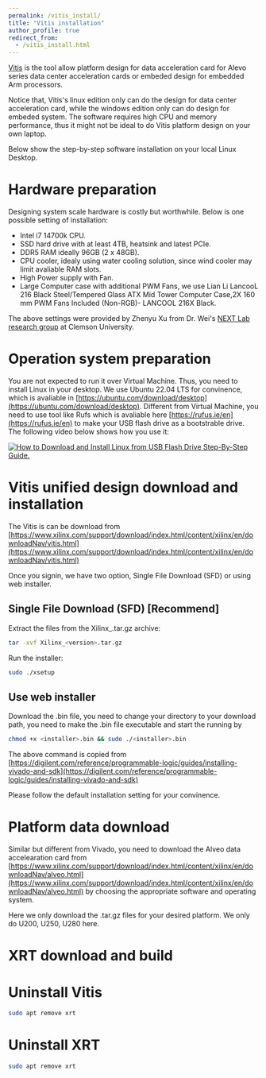 ```yaml
---
permalink: /vitis_install/
title: "Vitis installation"
author_profile: true
redirect_from:  
  - /vitis_install.html
---
```

[Vitis](https://www.xilinx.com/products/design-tools/vitis.html) is the tool allow platform design for data acceleration card for Alevo series data center acceleration cards or embeded design for embedded Arm processors. 

Notice that, Vitis's linux edition only can do the design for data center acceleration card, while the windows edition only can do design for embeded system. The software requires high CPU and memory performance, thus it might not be ideal to do Vitis platform design on your own laptop.

Below show the step-by-step software installation on your local Linux Desktop. 

# Hardware preparation
Designing system scale hardware is costly but worthwhile. Below is one possible setting of installation:
* Intel i7 14700k CPU.
* SSD hard drive with at least 4TB, heatsink and latest PCIe. 
* DDR5 RAM ideally 96GB (2 x 48GB).
* CPU cooler, idealy using water cooling solution, since wind cooler may limit avaliable RAM slots. 
* High Power supply with Fan.
* Large Computer case with additional PWM Fans, we use Lian Li LancooL 216 Black Steel/Tempered Glass ATX Mid Tower Computer Case,2X 160 mm PWM Fans Included (Non-RGB)- LANCOOL 216X Black. 

The above settings were provided by Zhenyu Xu from Dr. Wei's [NEXT Lab research group](https://sites.google.com/g.clemson.edu/nextlabdoc/home) at Clemson University. 

# Operation system preparation
You are not expected to run it over Virtual Machine. Thus, you need to install Linux in your desktop. We use Ubuntu 22.04 LTS for convinence, which is avaliable in [https://ubuntu.com/download/desktop](https://ubuntu.com/download/desktop). Different from Virtual Machine, you need to use tool like Rufs which is avaliable here [https://rufus.ie/en](https://rufus.ie/en) to make your USB flash drive as a bootstrable drive. The following video below shows how you use it:

[![How to Download and Install Linux from USB Flash Drive Step-By-Step Guide.](https://img.youtube.com/vi/pwWfJwlZLWg/0.jpg)](https://youtu.be/pwWfJwlZLWg "How to Download and Install Linux from USB Flash Drive Step-By-Step Guide.")


# Vitis unified design download and installation
The Vitis is can be download from [https://www.xilinx.com/support/download/index.html/content/xilinx/en/downloadNav/vitis.html](https://www.xilinx.com/support/download/index.html/content/xilinx/en/downloadNav/vitis.html)

Once you signin, we have two option, Single File Download (SFD) or using web installer.

## Single File Download (SFD) [Recommend]
Extract the files from the Xilinx_<version>.tar.gz archive:
```bash
tar -xvf Xilinx_<version>.tar.gz
```
 
Run the installer:
 
```bash
sudo ./xsetup
```

## Use web installer
Download the .bin file, you need to change your directory to your download path, you need to make the .bin file executable and start the running by 

```bash
chmod +x <installer>.bin && sudo ./<installer>.bin
```
The above command is copied from [https://digilent.com/reference/programmable-logic/guides/installing-vivado-and-sdk](https://digilent.com/reference/programmable-logic/guides/installing-vivado-and-sdk)

Please follow the default installation setting for your convinence.

# Platform data download
Similar but different from Vivado, you need to download the Alveo data accelearation card from [https://www.xilinx.com/support/download/index.html/content/xilinx/en/downloadNav/alveo.html](https://www.xilinx.com/support/download/index.html/content/xilinx/en/downloadNav/alveo.html) by choosing the appropriate software and operating system.

Here we only download the .tar.gz files for your desired platform. We only do U200, U250, U280 here.

# XRT download and build


# Uninstall Vitis 
```bash
sudo apt remove xrt
```
# Uninstall XRT
```bash
sudo apt remove xrt
```
